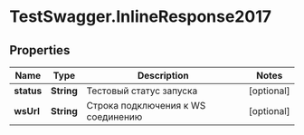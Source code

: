 # TestSwagger.InlineResponse2017

## Properties

Name | Type | Description | Notes
------------ | ------------- | ------------- | -------------
**status** | **String** | Тестовый статус запуска | [optional] 
**wsUrl** | **String** | Строка подключения к WS соединению | [optional] 


